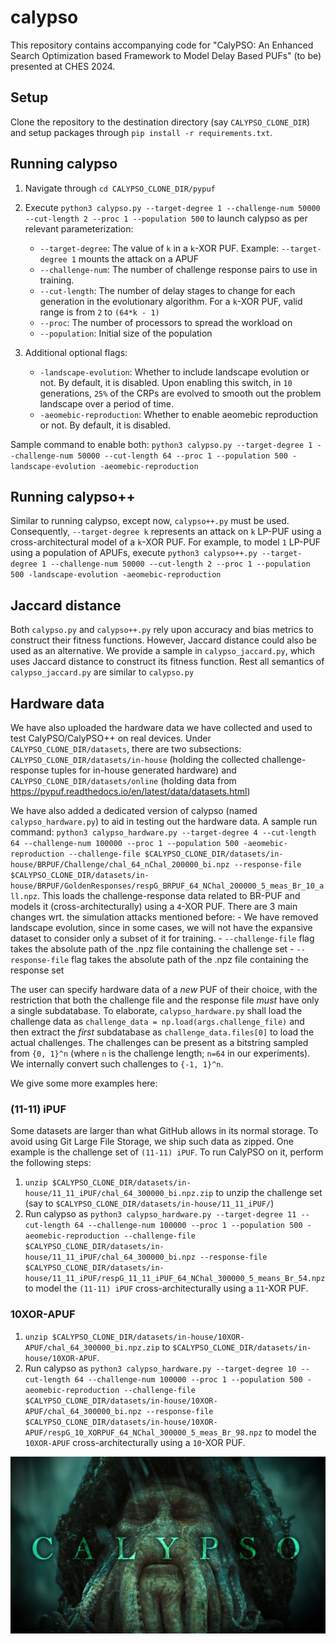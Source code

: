 # calypso

This repository contains accompanying code for "CalyPSO: An Enhanced Search Optimization based Framework to Model Delay Based PUFs" (to be) presented at CHES 2024.

## Setup

Clone the repository to the destination directory (say `CALYPSO_CLONE_DIR`) and setup packages through `pip install -r requirements.txt`.

## Running calypso

1. Navigate through `cd CALYPSO_CLONE_DIR/pypuf`

2. Execute `python3 calypso.py --target-degree 1 --challenge-num 50000 --cut-length 2 --proc 1 --population 500` to launch calypso as per relevant parameterization:
    - `--target-degree`: The value of `k` in a `k`-XOR PUF. Example: `--target-degree 1` mounts the attack on a APUF
    - `--challenge-num`: The number of challenge response pairs to use in training.
    - `--cut-length`: The number of delay stages to change for each generation in the evolutionary algorithm. For a `k`-XOR PUF, valid range is from `2` to `(64*k - 1)`
    - `--proc`: The number of processors to spread the workload on
    - `--population`: Initial size of the population

3. Additional optional flags:
    - `-landscape-evolution`: Whether to include landscape evolution or not. By default, it is disabled. Upon enabling this switch, in `10` generations, `25%` of the CRPs are evolved to smooth out the problem landscape over a period of time.
    - `-aeomebic-reproduction`: Whether to enable aeomebic reproduction or not. By default, it is disabled.

Sample command to enable both: `python3 calypso.py --target-degree 1 --challenge-num 50000 --cut-length 64 --proc 1 --population 500 -landscape-evolution -aeomebic-reproduction`

## Running calypso++

Similar to running calypso, except now, `calypso++.py` must be used. Consequently, `--target-degree k` represents an attack on `k` LP-PUF using a cross-architectural model of a `k`-XOR PUF. For example, to model `1` LP-PUF using a population of APUFs, execute `python3 calypso++.py --target-degree 1 --challenge-num 50000 --cut-length 2 --proc 1 --population 500 -landscape-evolution -aeomebic-reproduction`

## Jaccard distance

Both `calypso.py` and `calypso++.py` rely upon accuracy and bias metrics to construct their fitness functions. However, Jaccard distance could also be used as an alternative. We provide a sample in `calypso_jaccard.py`, which uses Jaccard distance to construct its fitness function. Rest all semantics of `calypso_jaccard.py` are similar to `calypso.py`

## Hardware data

We have also uploaded the hardware data we have collected and used to test CalyPSO/CalyPSO++ on real devices. Under `CALYPSO_CLONE_DIR/datasets`, there are two subsections: `CALYPSO_CLONE_DIR/datasets/in-house` (holding the collected challenge-response tuples for in-house generated hardware) and `CALYPSO_CLONE_DIR/datasets/online` (holding data from https://pypuf.readthedocs.io/en/latest/data/datasets.html)

We have also added a dedicated version of calypso (named `calypso_hardware.py`) to aid in testing out the hardware data. A sample run command: `python3 calypso_hardware.py --target-degree 4 --cut-length 64 --challenge-num 100000 --proc 1 --population 500 -aeomebic-reproduction --challenge-file $CALYPSO_CLONE_DIR/datasets/in-house/BRPUF/Challenge/chal_64_nChal_200000_bi.npz --response-file $CALYPSO_CLONE_DIR/datasets/in-house/BRPUF/GoldenResponses/respG_BRPUF_64_NChal_200000_5_meas_Br_10_all.npz`. This loads the challenge-response data related to BR-PUF and models it (cross-architecturally) using a `4`-XOR PUF. There are 3 main changes wrt. the simulation attacks mentioned before:
    - We have removed landscape evolution, since in some cases, we will not have the expansive dataset to consider only a subset of it for training.
    - `--challenge-file` flag takes the absolute path of the .npz file containing the challenge set
    - `--response-file` flag takes the absolute path of the .npz file containing the response set

The user can specify hardware data of a *new* PUF of their choice, with the restriction that both the challenge file and the response file *must* have only a single subdatabase. To elaborate, `calypso_hardware.py` shall load the challenge data as `challenge_data = np.load(args.challenge_file)` and then extract the *first* subdatabase as `challenge_data.files[0]` to load the actual challenges. The challenges can be present as a bitstring sampled from `{0, 1}^n` (where `n` is the
challenge length; `n=64` in our experiments). We internally convert such challenges to `{-1, 1}^n`.

We give some more examples here:

### (11-11) iPUF

Some datasets are larger than what GitHub allows in its normal storage. To avoid using Git Large File Storage, we ship such data as zipped. One example is the challenge set of `(11-11) iPUF`. To run CalyPSO on it, perform the following steps:

1. `unzip $CALYPSO_CLONE_DIR/datasets/in-house/11_11_iPUF/chal_64_300000_bi.npz.zip` to unzip the challenge set (say to `$CALYPSO_CLONE_DIR/datasets/in-house/11_11_iPUF/`)
2. Run calypso as `python3 calypso_hardware.py --target-degree 11 --cut-length 64 --challenge-num 100000 --proc 1 --population 500 -aeomebic-reproduction --challenge-file $CALYPSO_CLONE_DIR/datasets/in-house/11_11_iPUF/chal_64_300000_bi.npz --response-file $CALYPSO_CLONE_DIR/datasets/in-house/11_11_iPUF/respG_11_11_iPUF_64_NChal_300000_5_means_Br_54.npz` to model the `(11-11) iPUF` cross-architecturally using a `11`-XOR PUF.

### 10XOR-APUF

1. `unzip $CALYPSO_CLONE_DIR/datasets/in-house/10XOR-APUF/chal_64_300000_bi.npz.zip` to `$CALYPSO_CLONE_DIR/datasets/in-house/10XOR-APUF`.
2. Run calypso as `python3 calypso_hardware.py --target-degree 10 --cut-length 64 --challenge-num 100000 --proc 1 --population 500
 -aeomebic-reproduction --challenge-file $CALYPSO_CLONE_DIR/datasets/in-house/10XOR-APUF/chal_64_300000_bi.npz --response-file $CALYPSO_CLONE_DIR/datasets/in-house/10XOR-APUF/respG_10_XORPUF_64_NChal_300000_5_meas_Br_98.npz` to model the `10XOR-APUF` cross-architecturally using a `10`-XOR PUF.


![calypso](https://github.com/SEAL-IIT-KGP/calypso/blob/main/calypso.jpg "MarineGEO logo")
